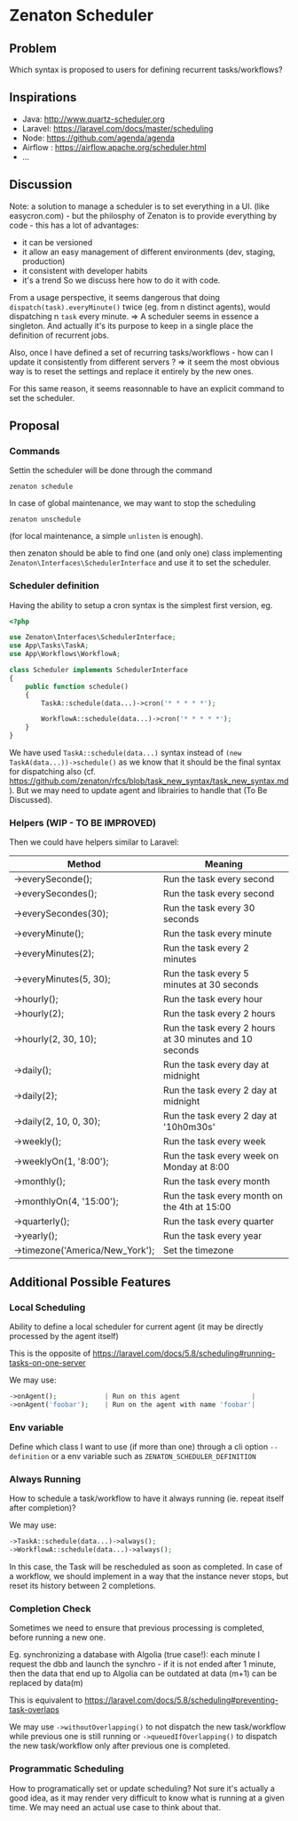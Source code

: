 # Zenaton Scheduler

## Problem

Which syntax is proposed to users for defining recurrent tasks/workflows? 

## Inspirations

- Java: http://www.quartz-scheduler.org
- Laravel: https://laravel.com/docs/master/scheduling
- Node: https://github.com/agenda/agenda
- Airflow : https://airflow.apache.org/scheduler.html
- ...

## Discussion

Note: a solution to manage a scheduler is to set everything in a UI. (like easycron.com) - but the philosphy of Zenaton is to provide everything by code - this has a lot of advantages:
- it can be versioned
- it allow an easy management of different environments (dev, staging,  production)
- it consistent with developer habits
- it's a trend
So we discuss here how to do it with code.

From a usage perspective, it seems dangerous that doing `dispatch(task).everyMinute()` twice (eg. from n distinct agents), would dispatching n `task` every minute. => A scheduler seems in essence a singleton. And actually it's its purpose to keep in a single place the definition of recurrent jobs. 

Also, once I have defined a set of recurring tasks/workflows - how can I update it consistently from different servers ? => it seem the most obvious way is to reset the settings and replace it entirely by the new ones.

For this same reason, it seems reasonnable to have an explicit command to set the scheduler.

## Proposal

### Commands
Settin the scheduler will be done through the command
```
zenaton schedule
```
In case of global maintenance, we may want to stop the scheduling
```
zenaton unschedule
```
(for local maintenance, a simple `unlisten` is enough).

then zenaton should be able to find one (and only one) class implementing `Zenaton\Interfaces\SchedulerInterface` and use it to set the scheduler.

### Scheduler definition

Having the ability to setup a cron syntax is the simplest first version, eg.

```php
<?php

use Zenaton\Interfaces\SchedulerInterface;
use App\Tasks\TaskA;
use App\Workflows\WorkflowA;

class Scheduler implements SchedulerInterface
{
    public function schedule()
    {
        TaskA::schedule(data...)->cron('* * * * *');

        WorkflowA::schedule(data...)->cron('* * * * *');
    }
}
```
We have used `TaskA::schedule(data...)` syntax instead of `(new TaskA(data...))->schedule()` as we know that it should be the final syntax for dispatching also (cf. https://github.com/zenaton/rfcs/blob/task_new_syntax/task_new_syntax.md). But we may need to update agent and librairies to handle that (To Be Discussed).

### Helpers (WIP - TO BE IMPROVED)

Then we could have helpers similar to Laravel:

|Method                 | Meaning|
|-----------------------|--------|
|->everySeconde();      | Run the task every second|
|->everySecondes();     | Run the task every second|
|->everySecondes(30);   | Run the task every 30 seconds|
|->everyMinute();       | Run the task every minute|
|->everyMinutes(2);     | Run the task every 2 minutes|
|->everyMinutes(5, 30); | Run the task every 5 minutes at 30 seconds|
|->hourly();            | Run the task every hour|
|->hourly(2);           | Run the task every 2 hours|
|->hourly(2, 30, 10);   | Run the task every 2 hours at 30 minutes and 10 seconds|
|->daily();             | Run the task every day at midnight|
|->daily(2);            | Run the task every 2 day at midnight|
|->daily(2, 10, 0, 30); | Run the task every 2 day at '10h0m30s'|
|->weekly();            | Run the task every week|
|->weeklyOn(1, '8:00'); | Run the task every week on Monday at 8:00|
|->monthly();           | Run the task every month|
|->monthlyOn(4, '15:00');| Run the task every month on the 4th at 15:00|
|->quarterly();         | Run the task every quarter|
|->yearly();            | Run the task every year|
|->timezone('America/New_York');| Set the timezone|


## Additional Possible Features

### Local Scheduling
Ability to define a local scheduler for current agent (it may be directly processed by the agent itself)

This is the opposite of https://laravel.com/docs/5.8/scheduling#running-tasks-on-one-server

We may use:
````php
->onAgent();            | Run on this agent                  |
->onAgent('foobar');    | Run on the agent with name 'foobar'|
````

### Env variable
Define which class I want to use (if more than one) through a cli option `--definition` or a env variable such as `ZENATON_SCHEDULER_DEFINITION`

### Always Running
How to schedule a task/workflow to have it always running (ie. repeat itself after completion)?

We may use:
````php
->TaskA::schedule(data...)->always(); 
->WorkflowA::schedule(data...)->always(); 
````
In this case, the Task will be rescheduled as soon as completed. In case of a workflow, we should implement in a way that the instance never stops, but reset its history between 2 completions.

### Completion Check
Sometimes we need to ensure that previous processing is completed, before running a new one. 

Eg. synchronizing a database with Algolia (true case!): each minute I request the dbb and launch the synchro - if it is not ended after 1 minute, then the data that end up to Algolia can be outdated at data (m+1) can be replaced by data(m)

This is equivalent to https://laravel.com/docs/5.8/scheduling#preventing-task-overlaps

We may use `->withoutOverlapping()` to not dispatch the new task/workflow while previous one is still running or `->queuedIfOverlapping()` to dispatch the new task/workflow only after previous one is completed.

### Programmatic Scheduling
How to programatically set or update scheduling? Not sure it's actually a good idea, as it may render very difficult to know what is running at a given time. We may need an actual use case to think about that.



